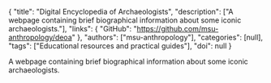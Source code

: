 {
  "title": "Digital Encyclopedia of Archaeologists",
  "description": ["A webpage containing brief biographical information about some iconic archaeologists."],
  "links": {
    "GitHub": "https://github.com/msu-anthropology/deoa"
  },
  "authors": ["msu-anthropology"],
  "categories": [null],
  "tags": ["Educational resources and practical guides"],
  "doi": null
}

<!-- Generated by csv2md.R – do not edit by hand -->

A webpage containing brief biographical information about some iconic archaeologists.